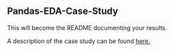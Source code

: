## Pandas-EDA-Case-Study

This will become the README documenting your results.  

A description of the case study can be found [here.](case_study_description.md)
